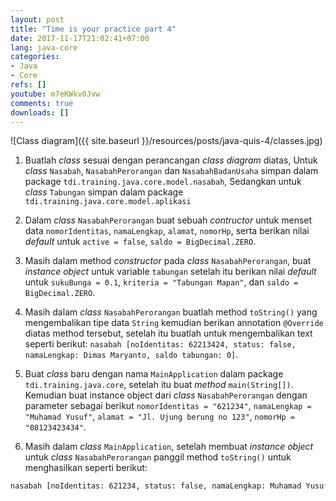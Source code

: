 ```yaml
---
layout: post
title: "Time is your practice part 4"
date: 2017-11-17T21:02:41+07:00
lang: java-core
categories:
- Java
- Core
refs: []
youtube: m7eKWkv0Jvw
comments: true
downloads: []
---
```


![Class diagram]({{ site.baseurl }}/resources/posts/java-quis-4/classes.jpg)

1. Buatlah _class_ sesuai dengan perancangan _class diagram_ diatas, Untuk _class_ `Nasabah`, `NasabahPerorangan` dan `NasabahBadanUsaha` simpan dalam package `tdi.training.java.core.model.nasabah`, Sedangkan untuk _class_ `Tabungan` simpan dalam package `tdi.training.java.core.model.aplikasi`

2. Dalam _class_ `NasabahPerorangan` buat sebuah _contructor_ untuk menset data `nomorIdentitas`, `namaLengkap`, `alamat`, `nomorHp`, serta berikan nilai _default_ untuk `active = false`, `saldo = BigDecimal.ZERO`.

3. Masih dalam method _constructor_ pada _class_ `NasabahPerorangan`, buat _instance object_ untuk variable `tabungan` setelah itu berikan nilai _default_ untuk `sukuBunga = 0.1`, `kriteria = "Tabungan Mapan"`, dan `saldo = BigDecimal.ZERO`.

4. Masih dalam _class_ `NasabahPerorangan` buatlah method `toString()` yang mengembalikan tipe data `String` kemudian berikan annotation `@Override` diatas method tersebut, setelah itu buatlah untuk mengembalikan text seperti berikut: `nasabah [noIdentitas: 62213424, status: false, namaLengkap: Dimas Maryanto, saldo tabungan: 0]`.

5. Buat _class_ baru dengan nama `MainApplication` dalam package `tdi.training.java.core`, setelah itu buat _method_ `main(String[])`. Kemudian buat instance object dari _class_ `NasabahPerorangan` dengan parameter sebagai berikut `nomorIdentitas = "621234"`, `namaLengkap = "Muhamad Yusuf"`, `alamat = "Jl. Ujung berung no 123"`, `nomorHp = "08123423434"`.

6. Masih dalam _class_ `MainApplication`, setelah membuat _instance object_ untuk _class_ `NasabahPerorangan` panggil method `toString()` untuk menghasilkan seperti berikut:
```sh
nasabah [noIdentitas: 621234, status: false, namaLengkap: Muhamad Yusuf, saldo tabungan: 0]
``` 
